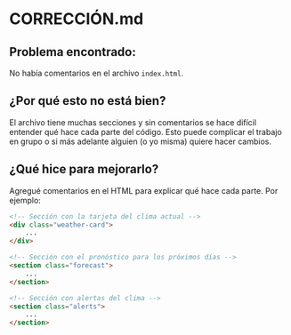 # CORRECCIÓN.md

## Problema encontrado:
No había comentarios en el archivo `index.html`.

## ¿Por qué esto no está bien?
El archivo tiene muchas secciones y sin comentarios se hace difícil entender qué hace cada parte del código. Esto puede complicar el trabajo en grupo o si más adelante alguien (o yo misma) quiere hacer cambios.

## ¿Qué hice para mejorarlo?
Agregué comentarios en el HTML para explicar qué hace cada parte. Por ejemplo:

```html
<!-- Sección con la tarjeta del clima actual -->
<div class="weather-card">
    ...
</div>

<!-- Sección con el pronóstico para los próximos días -->
<section class="forecast">
    ...
</section>

<!-- Sección con alertas del clima -->
<section class="alerts">
    ...
</section>

